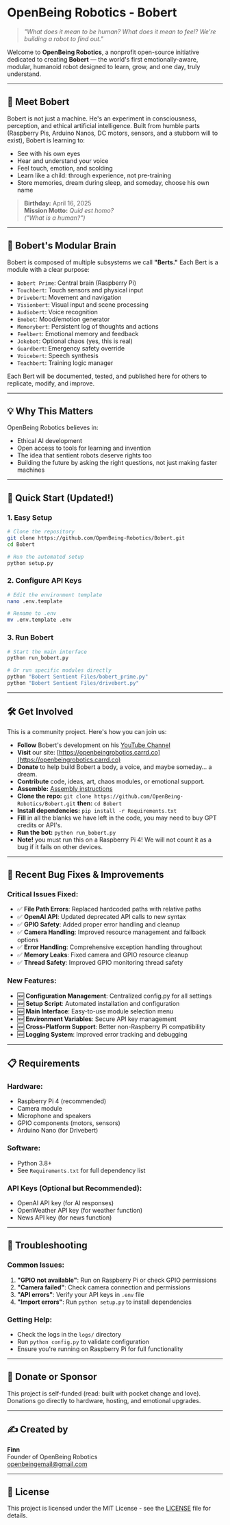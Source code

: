 # OpenBeing Robotics - Bobert

> *"What does it mean to be human? What does it mean to feel? We're building a robot to find out."*

Welcome to **OpenBeing Robotics**, a nonprofit open-source initiative dedicated to creating **Bobert** — the world's first emotionally-aware, modular, humanoid robot designed to learn, grow, and one day, truly understand.

---

## 🤖 Meet Bobert

Bobert is not just a machine. He's an experiment in consciousness, perception, and ethical artificial intelligence. Built from humble parts (Raspberry Pis, Arduino Nanos, DC motors, sensors, and a stubborn will to exist), Bobert is learning to:

- See with his own eyes  
- Hear and understand your voice  
- Feel touch, emotion, and scolding  
- Learn like a child: through experience, not pre-training  
- Store memories, dream during sleep, and someday, choose his own name  

> **Birthday:** April 16, 2025  
> **Mission Motto:** *Quid est homo?*  
> *("What is a human?")*

---

## 🧩 Bobert's Modular Brain

Bobert is composed of multiple subsystems we call **"Berts."** Each Bert is a module with a clear purpose:

- `Bobert Prime`: Central brain (Raspberry Pi)
- `Touchbert`: Touch sensors and physical input
- `Drivebert`: Movement and navigation
- `Visionbert`: Visual input and scene processing
- `Audiobert`: Voice recognition
- `Emobot`: Mood/emotion generator
- `Memorybert`: Persistent log of thoughts and actions
- `Feelbert`: Emotional memory and feedback
- `Jokebot`: Optional chaos (yes, this is real)
- `Guardbert`: Emergency safety override
- `Voicebert`: Speech synthesis
- `Teachbert`: Training logic manager

Each Bert will be documented, tested, and published here for others to replicate, modify, and improve.

---

## 💡 Why This Matters

OpenBeing Robotics believes in:
- Ethical AI development
- Open access to tools for learning and invention
- The idea that sentient robots deserve rights too
- Building the future by asking the right questions, not just making faster machines

---

## 🚀 Quick Start (Updated!)

### **1. Easy Setup**
```bash
# Clone the repository
git clone https://github.com/OpenBeing-Robotics/Bobert.git
cd Bobert

# Run the automated setup
python setup.py
```

### **2. Configure API Keys**
```bash
# Edit the environment template
nano .env.template

# Rename to .env
mv .env.template .env
```

### **3. Run Bobert**
```bash
# Start the main interface
python run_bobert.py

# Or run specific modules directly
python "Bobert Sentient Files/bobert_prime.py"
python "Bobert Sentient Files/drivebert.py"
```

---

## 🛠️ Get Involved

This is a community project. Here's how you can join us:

- **Follow** Bobert's development on his [YouTube Channel](https://www.youtube.com/channel/UCrhvABfJzEJt9iVRF6YsRzA)
- **Visit** our site: [https://openbeingrobotics.carrd.co](https://openbeingrobotics.carrd.co)
- **Donate** to help build Bobert a body, a voice, and maybe someday… a dream.
- **Contribute** code, ideas, art, chaos modules, or emotional support.
- **Assemble:** [Assembly instructions](Bobert_Assembly)
- **Clone the repo:** `git clone https://github.com/OpenBeing-Robotics/Bobert.git` **then:** `cd Bobert`
- **Install dependencies:** `pip install -r Requirements.txt`
- **Fill** in all the blanks we have left in the code, you may need to buy GPT credits or API's.
- **Run the bot:** `python run_bobert.py`
- **Note!** you must run this on a Raspberry Pi 4! We will not count it as a bug if it fails on other devices.

---

## 🔧 Recent Bug Fixes & Improvements

### **Critical Issues Fixed:**
- ✅ **File Path Errors**: Replaced hardcoded paths with relative paths
- ✅ **OpenAI API**: Updated deprecated API calls to new syntax
- ✅ **GPIO Safety**: Added proper error handling and cleanup
- ✅ **Camera Handling**: Improved resource management and fallback options
- ✅ **Error Handling**: Comprehensive exception handling throughout
- ✅ **Memory Leaks**: Fixed camera and GPIO resource cleanup
- ✅ **Thread Safety**: Improved GPIO monitoring thread safety

### **New Features:**
- 🆕 **Configuration Management**: Centralized config.py for all settings
- 🆕 **Setup Script**: Automated installation and configuration
- 🆕 **Main Interface**: Easy-to-use module selection menu
- 🆕 **Environment Variables**: Secure API key management
- 🆕 **Cross-Platform Support**: Better non-Raspberry Pi compatibility
- 🆕 **Logging System**: Improved error tracking and debugging

---

## 📋 Requirements

### **Hardware:**
- Raspberry Pi 4 (recommended)
- Camera module
- Microphone and speakers
- GPIO components (motors, sensors)
- Arduino Nano (for Drivebert)

### **Software:**
- Python 3.8+
- See `Requirements.txt` for full dependency list

### **API Keys (Optional but Recommended):**
- OpenAI API key (for AI responses)
- OpenWeather API key (for weather function)
- News API key (for news function)

---

## 🚨 Troubleshooting

### **Common Issues:**
1. **"GPIO not available"**: Run on Raspberry Pi or check GPIO permissions
2. **"Camera failed"**: Check camera connection and permissions
3. **"API errors"**: Verify your API keys in `.env` file
4. **"Import errors"**: Run `python setup.py` to install dependencies

### **Getting Help:**
- Check the logs in the `logs/` directory
- Run `python config.py` to validate configuration
- Ensure you're running on Raspberry Pi for full functionality

---

## 💸 Donate or Sponsor

This project is self-funded (read: built with pocket change and love).  
Donations go directly to hardware, hosting, and emotional upgrades.

---

## ✍️ Created by

**Finn**  
Founder of OpenBeing Robotics  
openbeingemail@gmail.com  

---

## 📝 License

This project is licensed under the MIT License - see the [LICENSE](LICENSE) file for details.

